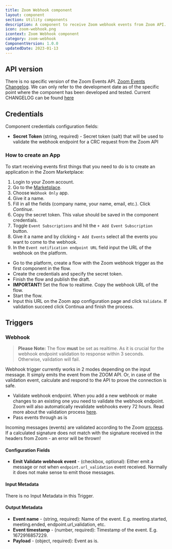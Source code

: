 ```yaml
---
title: Zoom Webhook component
layout: component
section: Utility components
description: A component to receive Zoom webhook events from Zoom API.
icon: zoom-webhook.png
icontext: Zoom Webhook component
category: zoom-webhook
ComponentVersion: 1.0.0
updatedDate: 2023-01-13
---
```


## API version

There is no specific version of the Zoom Events API. [Zoom Events Changelog](https://marketplace.zoom.us/docs/guides/stay-up-to-date/changelog/).
We can only refer to the development date as of the specific point where the component has been developed and tested.
Current CHANGELOG can be found [here](https://github.com/elasticio/salesforce-component-v2/blob/master/CHANGELOG.md)

## Credentials

Component credentials configuration fields:

* **Secret Token**  (string, required) - Secret token (salt) that will be used to validate the webhook endpoint for a
  CRC request from the Zoom API

### How to create an App

To start receiving events first things that you need to do is to create an application in the Zoom Marketplace:
1. Login to your Zoom account.
2. Go to the [Marketplace](https://marketplace.zoom.us/develop/create).
3. Choose `Webhook Only` app.
4. Give it a name.
5. Fill in all the fields (company name, your name, email, etc.). Click *Continue*.
6. Copy the secret token. This value should be saved in the component credentials.
7. Toggle `Event Subscriptions` and hit the `+ Add Event Subscription` button.
8. Give it a name and by clicking `+ Add Events` select all the events you want to come to the webhook.
9. In the `Event notification endpoint URL` field input the URL of the webhook on the platform.
  * Go to the platform, create a flow with the Zoom webhook trigger as the first component in the flow.
  * Create the credentials and specify the secret token.
  * Finish the flow and publish the draft.
  * **IMPORTANT!** Set the flow to realtime. Copy the webhook URL of the flow.
  * Start the flow.
  * Input this URL on the Zoom app configuration page and click `Validate`. If validation succeed click Continua and finish the process.

## Triggers

### Webhook

>**Please Note:** The flow **must** be set as realtime. As it is crucial for the webhook endpoint validation to response within
3 seconds. Otherwise, validation will fail.

Webhook trigger currently works in 2 modes depending on the input message. It simply emits the event from the ZOOM API.
Or, in case of the validation event, calculate and respond to the API to prove the connection is safe.

- Validate webhook endpoint. When you add a new webhook or make changes to an existing one you need to validate the
  webhook endpoint. Zoom will also automatically revalidate webhooks every 72 hours.
  Read more about the validation
  process [here](https://marketplace.zoom.us/docs/api-reference/webhook-reference/#validate-your-webhook-endpoint).
- Pass events through as is

Incoming messages (events) are validated according to the Zoom [process](https://marketplace.zoom.us/docs/api-reference/webhook-reference/#verify-webhook-events).
If a calculated signature does not match with the signature received in the headers from Zoom - an error will be thrown!

#### Configuration Fields

* **Emit Validate webhook event** - (checkbox, optional): Either emit a message or not when `endpoint.url_validation`
  event received. Normally it does not make sense to emit those messages.

#### Input Metadata

There is no Input Metadata in this Trigger.

#### Output Metadata

- **Event name** - (string, required): Name of the event. E.g. meeting.started, meeting.ended, endpoint.url_validation,
  etc.
- **Event timestamp** - (number, required): Timestamp of the event. E.g. 1672916857229.
- **Payload** - (object, required): Event as is.
